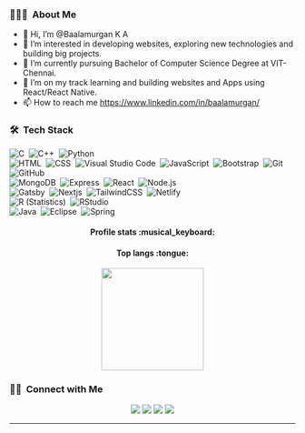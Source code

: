 ### 👨🏻‍💻 &nbsp;About Me

- 👋 Hi, I’m @Baalamurgan K A
- 👀 I’m interested in developing websites, exploring new technologies and building big projects.
- 🌱 I’m currently pursuing Bachelor of Computer Science Degree at VIT-Chennai.
- 💞️ I’m on my track learning and building websites and Apps using React/React Native.
- 📫 How to reach me https://www.linkedin.com/in/baalamurgan/

### 🛠 &nbsp;Tech Stack

![C](https://img.shields.io/badge/-C-05122A?style=flat&logo=C&logoColor=A8B9CC)&nbsp;
![C++](https://img.shields.io/badge/-C++-05122A?style=flat&logo=C%2B%2B&logoColor=00599C)&nbsp;
![Python](https://img.shields.io/badge/-Python-05122A?style=flat&logo=python)\
![HTML](https://img.shields.io/badge/-HTML-05122A?style=flat&logo=HTML5)&nbsp;
![CSS](https://img.shields.io/badge/-CSS-05122A?style=flat&logo=CSS3&logoColor=1572B6)&nbsp;
![Visual Studio Code](https://img.shields.io/badge/-Visual%20Studio%20Code-05122A?style=flat&logo=visual-studio-code&logoColor=007ACC)&nbsp;
![JavaScript](https://img.shields.io/badge/-JavaScript-05122A?style=flat&logo=javascript)&nbsp;
![Bootstrap](https://img.shields.io/badge/-Bootstrap-05122A?style=flat&logo=bootstrap&logoColor=563D7C)&nbsp;
![Git](https://img.shields.io/badge/-Git-05122A?style=flat&logo=git)&nbsp;
![GitHub](https://img.shields.io/badge/-GitHub-05122A?style=flat&logo=github)\
![MongoDB](https://img.shields.io/badge/-MongoDB-05122A?style=flat&logo=mongodb)&nbsp;
![Express](https://img.shields.io/badge/-Express-05122A?style=flat&logo=express&logoColor=%2361DAFB)&nbsp;
![React](https://img.shields.io/badge/-React-05122A?style=flat&logo=react)&nbsp;
![Node.js](https://img.shields.io/badge/-Node.js-05122A?style=flat&logo=node.js)\
![Gatsby](https://img.shields.io/badge/-Gatsby-05122A?style=flat&logo=gatsby&logoColor=violet)&nbsp;
![Nextjs](https://img.shields.io/badge/-Next-05122A?style=flat&logo=next.js&logoColor=grey)&nbsp;
![TailwindCSS](https://img.shields.io/badge/-TailwindCSS-05122A?style=flat&logo=tailwind-css&logoColor=#2338B2AC)&nbsp;
![Netlify](https://img.shields.io/badge/-Netlify-05122A?style=flat&logo=netlify&logoColor=#00C7B7)\
![R (Statistics)](https://img.shields.io/badge/-R-05122A?style=flat&logo=R&logoColor=276DC3)&nbsp;
![RStudio](https://img.shields.io/badge/-RStudio-05122A?style=flat&logo=rstudio&bgCOlor=white)\
![Java](https://img.shields.io/badge/-Java-05122A?style=flat&logo=Java&logoColor=FFA518)&nbsp;
![Eclipse](https://img.shields.io/badge/-Eclipse-05122A?style=flat&logo=eclipse-ide&logoColor=2C2255)&nbsp;
![Spring](https://img.shields.io/badge/-Spring-05122A?style=flat&logo=spring&logoColor=green)
<h4 align="center">Profile stats :musical_keyboard:</h4>

<!---
<p align="center"><img src="https://github-readme-stats.vercel.app/api?username=baalamurgan&show_icons=true&theme=synthwave" alt="Baalamurgan :: Profile Stats" /></p>
--->

<h4 align="center">Top langs :tongue:</h4>

<p align="center">
<img height="180em" src="https://github-readme-stats-eight-theta.vercel.app/api/top-langs/?username=Baalamurgan&layout=compact&langs_count=8&theme=algolia"/>
</p>

### 🤝🏻 &nbsp;Connect with Me

<p align="center">
<a href="https://baalamurgan.github.io"><img src="https://img.shields.io/badge/-Baalamurgan.github.io-3423A6?style=flat&logo=Google-Chrome&logoColor=white"/></a>
<a href="https://www.linkedin.com/in/Baalamurgan"><img src="https://img.shields.io/badge/-Baalamurgan-0077B5?style=flat&logo=Linkedin&logoColor=white"/></a>
<a href="mailto:baalamurgan2307@gmail.com"><img src="https://img.shields.io/badge/-baalamurgan2307@gmail.com-D14836?style=flat&logo=Gmail&logoColor=white"/></a>
<a href="https://instagram.com/baalamurgan"><img src="https://img.shields.io/badge/-baalamurgan-E4405F?style=flat&logo=Instagram&logoColor=white"/></a>
</p>

-----
